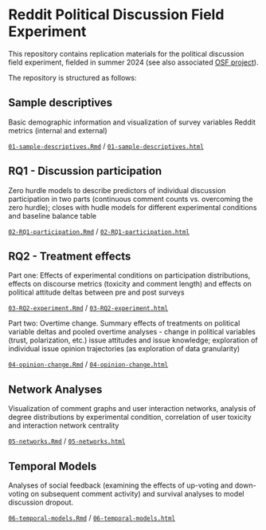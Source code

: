 # Reddit Political Discussion Field Experiment

This repository contains replication materials for the political discussion field experiment, fielded in summer 2024 (see also associated [OSF project](https://osf.io/m8g4x/)).

The repository is structured as follows:

## Sample descriptives 
Basic demographic information and visualization of survey variables
Reddit metrics (internal and external) 

[`01-sample-descriptives.Rmd`](https://github.com/lfoswald/reddit-discussion-field-experiment/blob/main/code/01-sample-descriptives.Rmd) / [`01-sample-descriptives.html`](https://raw.githack.com/lfoswald/reddit-discussion-field-experiment/main/code/01-sample-descriptives.html)

## RQ1 - Discussion participation
Zero hurdle models to describe predictors of individual discussion participation in two parts (continuous comment counts vs. overcoming the zero hurdle); closes with hudle models for different experimental conditions and baseline balance table

[`02-RQ1-participation.Rmd`](https://github.com/lfoswald/reddit-discussion-field-experiment/blob/main/code/02-RQ1-participation.Rmd) / [`02-RQ1-participation.html`](https://raw.githack.com/lfoswald/reddit-discussion-field-experiment/main/code/02-RQ1-participation.html)

## RQ2 - Treatment effects
Part one: Effects of experimental conditions on participation distributions, effects on discourse metrics (toxicity and comment length) and effects on political attitude deltas between pre and post surveys 

[`03-RQ2-experiment.Rmd`](https://github.com/lfoswald/reddit-discussion-field-experiment/blob/main/code/03-RQ2-experiment.Rmd) / [`03-RQ2-experiment.html`](https://raw.githack.com/lfoswald/reddit-discussion-field-experiment/main/code/03-RQ2-experiment.html)

Part two: Overtime change. Summary effects of treatments on political variable deltas and pooled overtime analyses - change in political variables (trust, polarization, etc.) issue attitudes and issue knowledge; exploration of individual issue opinion trajectories (as exploration of data granularity) 

[`04-opinion-change.Rmd`](https://github.com/lfoswald/reddit-discussion-field-experiment/blob/main/code/04-opinion-change.Rmd) / [`04-opinion-change.html`](https://raw.githack.com/lfoswald/reddit-discussion-field-experiment/main/code/04-opinion-change.html)

## Network Analyses
Visualization of comment graphs and user interaction networks, analysis of degree distributions by experimental condition, correlation of user toxicity and interaction network centrality 

[`05-networks.Rmd`](https://github.com/lfoswald/reddit-discussion-field-experiment/blob/main/code/05-networks.Rmd) / [`05-networks.html`](https://raw.githack.com/lfoswald/reddit-discussion-field-experiment/main/code/05-networks.html)

## Temporal Models
Analyses of social feedback (examining the effects of up-voting and down-voting on subsequent comment activity) and survival analyses to model discussion dropout. 

[`06-temporal-models.Rmd`](https://github.com/lfoswald/reddit-discussion-field-experiment/blob/main/code/06-temporal-models.Rmd) / [`06-temporal-models.html`](https://raw.githack.com/lfoswald/reddit-discussion-field-experiment/main/code/06-temporal-models.html)



